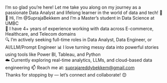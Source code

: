 I’m so glad you’re here!
Let me take you along on my journey as a passionate Data Analyst and lifelong learner in the world of data and tech! 🚀
🌱 Hi, I’m @SuprajaBekkem and I’m a Master’s student in Data Science at UMBC  
💼 I have 4+ years of experience working with data across E-commerce, Healthcare, and Telecom domains  
🔍 I’m actively seeking full-time roles in Data Analyst, Data Engineer, or AI/LLM/Prompt Engineer 
📊 I love turning messy data into powerful stories using tools like Power BI, Tableau, and Python  
☁️ Currently exploring real-time analytics, LLMs, and cloud-based data engineering 
📫 Reach me at: suprajareddybekkem@gmail.com  
Thanks for stopping by — let’s connect and collaborate! 😊
